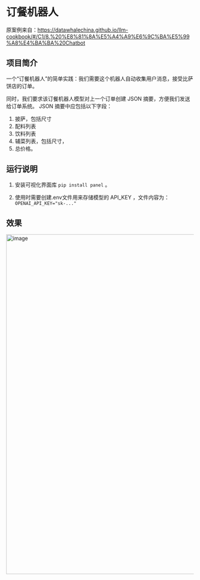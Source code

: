 # 订餐机器人

原案例来自：https://datawhalechina.github.io/llm-cookbook/#/C1/8.%20%E8%81%8A%E5%A4%A9%E6%9C%BA%E5%99%A8%E4%BA%BA%20Chatbot

## 项目简介
一个“订餐机器人”的简单实践：我们需要这个机器人自动收集用户消息，接受比萨饼店的订单。

同时，我们要求该订餐机器人模型对上一个订单创建 JSON 摘要，方便我们发送给订单系统。
JSON 摘要中应包括以下字段：

1.  披萨，包括尺寸
2.  配料列表
3.  饮料列表
4.  辅菜列表，包括尺寸，
5.  总价格。

## 运行说明
1. 安装可视化界面库 `pip install panel` 。

2. 使用时需要创建.env文件用来存储模型的 API_KEY ，文件内容为：
`OPENAI_API_KEY="sk-..."`

## 效果
<img width="1836" height="913" alt="image" src="https://github.com/user-attachments/assets/fa9d3bf2-8447-4ea2-a700-8acd5caa97a2" />
